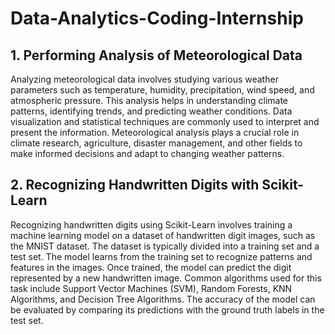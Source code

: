 # Data-Analytics-Coding-Internship
## 1. Performing Analysis of Meteorological Data
Analyzing meteorological data involves studying various weather parameters such as temperature, humidity, precipitation, wind speed, and atmospheric pressure. 
This analysis helps in understanding climate patterns, identifying trends, and predicting weather conditions. Data visualization and statistical techniques are 
commonly used to interpret and present the information. Meteorological analysis plays a crucial role in climate research, agriculture, disaster management, and 
other fields to make informed decisions and adapt to changing weather patterns.
## 2. Recognizing Handwritten Digits with Scikit-Learn
Recognizing handwritten digits using Scikit-Learn involves training a machine learning model on a dataset of handwritten digit images, such as the MNIST dataset. 
The dataset is typically divided into a training set and a test set. The model learns from the training set to recognize patterns and features in the images. 
Once trained, the model can predict the digit represented by a new handwritten image. Common algorithms used for this task include Support Vector Machines (SVM), 
Random Forests, KNN Algorithms, and Decision Tree Algorithms. The accuracy of the model can be evaluated by comparing its predictions with the ground truth labels
in the test set.
